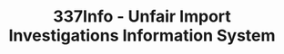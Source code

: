 ---
bigquery: https://console.cloud.google.com/bigquery?p=patents-public-data&d=usitc_investigations&page=dataset&project=sheets-management-319211
citation: US International Trade Commission 337Info Unfair Import Investigations Information
  System
contributors: US International Trade Comission
cost: None
description: US International Trade Commission 337Info Unfair Import Investigations
  Information System contains data on investigations done under Section 337. Section
  337 declares the infringement of certain statutory intellectual property rights
  and other forms of unfair competition in import trade to be unlawful practices.
  Most Section 337 investigations involve allegations of patent or registered trademark
  infringement.
documentation: FAQ and tutorial available on the site
last_edit: 04/12/2022, 05:36:33
location: https://pubapps2.usitc.gov/337external/
maintained_by: US International Trade Comission
schema_fields:
- internalRemand
- respondent
- scheduledStartDateEvidHear
- finalIdOnViolationDue
- teoProceedingInvolved
- ouiiParticipation
- scheduledEndDateEvidHear
- markmanHearing
- trademarkNumbers
- complainant
- finalDetViolation
- finalIdOnViolationIssue
- teoIdDueDate
- investigationType
- docketNo
- issueDateOtherNonFinal
- patentNumbers
- actualEndDateEvidHear
- aljAssigned
- teoIdIssueDate
- currentStatus
- lastUpdated
- copyrightNumbers
- ouiiAttorney
- currentActiveALJ
- dateOfPublicationFrNotice
- dateComplaintFiled
- title
- investigationNo
- targetDate
- htsNumbers
- patentNumber
- publication_number
- gcAttorney
- finalDetNoViolation
- id
- teoReliefGranted
- invUnfairAct
- investigationTermDate
- actualStartDateEvidHear
- cafcAppeals
- dateCreated
- endDateMarkmanHearing
- startDateMarkmanHearing
shortname: unfair_import_investigations
tags:
- import
- legal
- trade
timeframe: 2008-2021 (prior to 2008 downloadable as a JSON file)
title: 337Info - Unfair Import Investigations Information System
uuid: 2721f5ec-e599-4890-9265-9706719fc71e
---